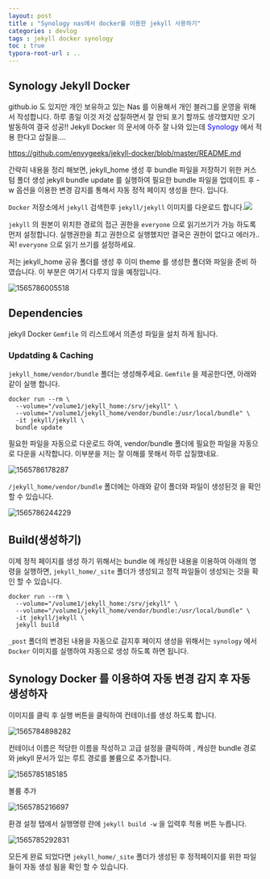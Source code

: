 ```yaml
---
layout: post
title : "Synology nas에서 docker를 이용한 jekyll 사용하기"
categories : devlog
tags : jekyll docker synology
toc : true
typora-root-url : ..
---
```




## Synology Jekyll Docker

github.io 도 있지만 개인 보유하고 있는 Nas 를 이용해서 개인 블러그를 운영을 위해서 작성합니다.
하루 종일 이것 저것 삽질하면서 잘 안되 포기 할까도 생각했지만 오기 발동하여 결국 성공!!
Jekyll Docker 의 문서에 아주 잘 나와 있는데 <span style="color:blue">Synology</span> 에서 적용 한다고 삽질을....

<https://github.com/envygeeks/jekyll-docker/blob/master/README.md>

간략히 내용을 정리 해보면, jekyll_home 생성 후  bundle 파일을 저장하기 위한 커스텀 폴더 생성  jekyll bundle  update 를 실행하여 필요한 bundle 파일을 업데이트 후 -w 옵션을 이용한 변경 감지를 통해서 자동 정적 페이지 생성을 한다.  입니다.

`Docker` 저장소에서 `jekyll` 검색한후 `jekyll/jekyll` 이미지를 다운로드 합니다.![](/assets/jekyll-1.png)



`jekyll`  의 원본이 위치한 경로의 접근 권한을 `everyone` 으로 읽기쓰기가 가능 하도록 먼저 설정합니다. 실행권한을 최고 권한으로 실행했지만 결국은 권한이 없다고 에러가.. 꼭! `everyone` 으로 읽기 쓰기를 설정하세요.

저는 jekyll_home 공유 폴더를 생성 후 이미 theme 를 생성한 폴더와 파일을 준비 하였습니다. 이 부분은 여기서 다루지 않을 예정입니다. 

![1565786005518](/assets/jekyll-6.png)





## Dependencies

jekyll Docker `Gemfile` 의 리스트에서 의존성 파일을 설치 하게 됩니다.

### Updatding & Caching

`jekyll_home/vendor/bundle` 폴더는 생성해주세요.  `Gemfile` 을 제공한다면, 아래와 같이 실행 합니다.



```
docker run --rm \
  --volume="/volume1/jekyll_home:/srv/jekyll" \
  --volume="/volume1/jekyll_home/vendor/bundle:/usr/local/bundle" \
  -it jekyll/jekyll \
  bundle update
```

필요한 파일을 자동으로 다운로드 하여, vendor/bundle 폴더에 필요한 파일을 자동으로 다운을 시작합니다. 이부분을 저는 잘 이해를 못해서 하루 삽질했네요.

![1565786178287](/assets/jekyll-7.png)

`/jekyll_home/vendor/bundle` 폴더에는 아래와 같이 폴더와 파일이 생성된것 을 확인 할 수 있습니다.

![1565786244229](/assets/jekyll-8.png)

## Build(생성하기)

이제 정적 페이지를 생성 하기 위해서는 bundle 에 캐싱한 내용을 이용하여 아래의 명령을 실행하면,  `jekyll_home/_site` 폴더가 생성되고 정적 파일들이 생성되는 것을 확인 할 수 있습니다.

```
docker run --rm \
  --volume="/volume1/jekyll_home:/srv/jekyll" \
  --volume="/volume1/jekyll_home/vendor/bundle:/usr/local/bundle" \
  -it jekyll/jekyll \
  jekyll build
```

`_post` 폴더의 변경된 내용을 자동으로 감지후 페이지 생성을 위해서는 `synology` 에서 `Docker` 이미지를 실행하여 자동으로 생성 하도록 하면 됩니다. 



## Synology Docker 를 이용하여 자동 변경 감지 후 자동 생성하자

이미지를 클릭 후 실행 버튼을 클릭하여 컨테이너를 생성 하도록 합니다.

![1565784898282](/assets/jekyll-2.png)

컨테이너 이름은 적당한 이름을 작성하고 고급 설정을 클릭하여 , 캐싱한 bundle 경로와 jekyll 문서가 있는 루트 경로를 볼륨으로 추가합니다.

![1565785185185](/assets/jekyll-3.png)

볼륨 추가

![1565785216697](/assets/jekyll-4.png)

환경 설정 탭에서 실행명령 란에 `jekyll build -w`  을 입력후 적용 버튼 누릅니다.

![1565785292831](/assets/jekyll-5.png)

모든게 완료 되었다면  `jekyll_home/_site` 폴더가 생성된 후 정적페이지를 위한 파일들이 자동 생성 됨을 확인 할 수 있습니다.





